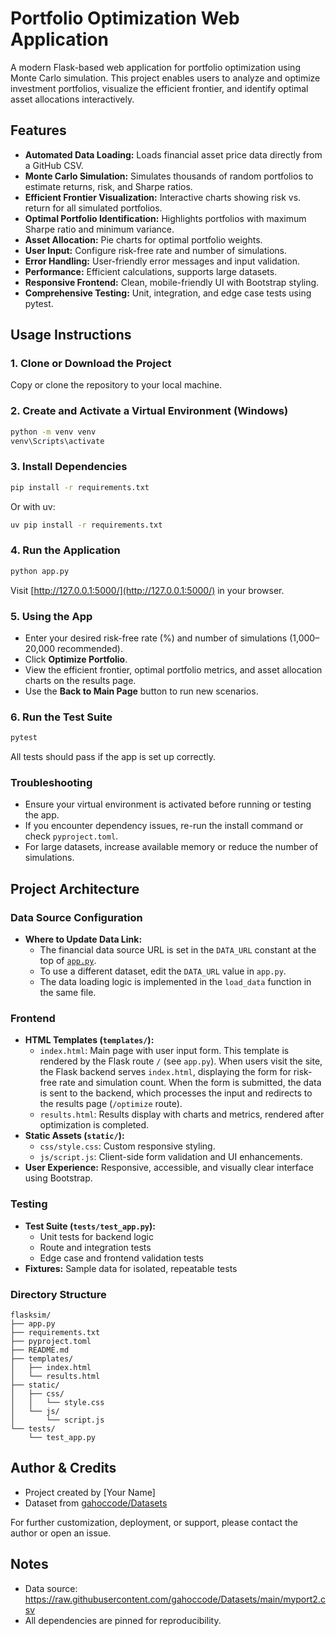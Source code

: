 # Portfolio Optimization Web Application

A modern Flask-based web application for portfolio optimization using Monte Carlo simulation. This project enables users to analyze and optimize investment portfolios, visualize the efficient frontier, and identify optimal asset allocations interactively.

## Features
- **Automated Data Loading:** Loads financial asset price data directly from a GitHub CSV.
- **Monte Carlo Simulation:** Simulates thousands of random portfolios to estimate returns, risk, and Sharpe ratios.
- **Efficient Frontier Visualization:** Interactive charts showing risk vs. return for all simulated portfolios.
- **Optimal Portfolio Identification:** Highlights portfolios with maximum Sharpe ratio and minimum variance.
- **Asset Allocation:** Pie charts for optimal portfolio weights.
- **User Input:** Configure risk-free rate and number of simulations.
- **Error Handling:** User-friendly error messages and input validation.
- **Performance:** Efficient calculations, supports large datasets.
- **Responsive Frontend:** Clean, mobile-friendly UI with Bootstrap styling.
- **Comprehensive Testing:** Unit, integration, and edge case tests using pytest.

## Usage Instructions

### 1. Clone or Download the Project
Copy or clone the repository to your local machine.

### 2. Create and Activate a Virtual Environment (Windows)
```sh
python -m venv venv
venv\Scripts\activate
```

### 3. Install Dependencies
```sh
pip install -r requirements.txt
```
Or with uv:
```sh
uv pip install -r requirements.txt
```

### 4. Run the Application
```sh
python app.py
```
Visit [http://127.0.0.1:5000/](http://127.0.0.1:5000/) in your browser.

### 5. Using the App
- Enter your desired risk-free rate (%) and number of simulations (1,000–20,000 recommended).
- Click **Optimize Portfolio**.
- View the efficient frontier, optimal portfolio metrics, and asset allocation charts on the results page.
- Use the **Back to Main Page** button to run new scenarios.

### 6. Run the Test Suite
```sh
pytest
```
All tests should pass if the app is set up correctly.

### Troubleshooting
- Ensure your virtual environment is activated before running or testing the app.
- If you encounter dependency issues, re-run the install command or check `pyproject.toml`.
- For large datasets, increase available memory or reduce the number of simulations.

## Project Architecture

### Data Source Configuration
- **Where to Update Data Link:**
  - The financial data source URL is set in the `DATA_URL` constant at the top of [`app.py`](app.py).
  - To use a different dataset, edit the `DATA_URL` value in `app.py`.
  - The data loading logic is implemented in the `load_data` function in the same file.

### Frontend
- **HTML Templates (`templates/`):**
  - `index.html`: Main page with user input form. This template is rendered by the Flask route `/` (see `app.py`). When users visit the site, the Flask backend serves `index.html`, displaying the form for risk-free rate and simulation count. When the form is submitted, the data is sent to the backend, which processes the input and redirects to the results page (`/optimize` route).
  - `results.html`: Results display with charts and metrics, rendered after optimization is completed.
- **Static Assets (`static/`):**
  - `css/style.css`: Custom responsive styling.
  - `js/script.js`: Client-side form validation and UI enhancements.
- **User Experience:** Responsive, accessible, and visually clear interface using Bootstrap.

### Testing
- **Test Suite (`tests/test_app.py`):**
  - Unit tests for backend logic
  - Route and integration tests
  - Edge case and frontend validation tests
- **Fixtures:** Sample data for isolated, repeatable tests

### Directory Structure
```
flasksim/
├── app.py
├── requirements.txt
├── pyproject.toml
├── README.md
├── templates/
│   ├── index.html
│   └── results.html
├── static/
│   ├── css/
│   │   └── style.css
│   └── js/
│       └── script.js
└── tests/
    └── test_app.py
```

## Author & Credits
- Project created by [Your Name]
- Dataset from [gahoccode/Datasets](https://github.com/gahoccode/Datasets)

For further customization, deployment, or support, please contact the author or open an issue.

## Notes
- Data source: https://raw.githubusercontent.com/gahoccode/Datasets/main/myport2.csv
- All dependencies are pinned for reproducibility.
